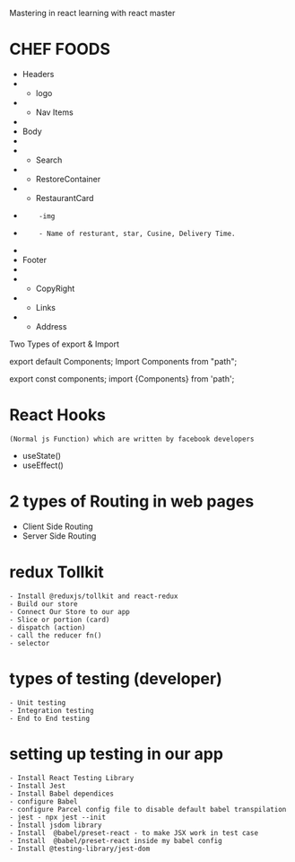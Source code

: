 Mastering in react learning with react master

# CHEF FOODS

- Headers
- - logo
- - Nav Items
-
- Body
-
- - Search
- - RestoreContainer
- - RestaurantCard
-         -img
-         - Name of resturant, star, Cusine, Delivery Time.
-
- Footer
-
- - CopyRight
- - Links
- - Address

Two Types of export & Import

export default Components;
Import Components from "path";

export const components;
import {Components} from 'path';

# React Hooks

    (Normal js Function) which are written by facebook developers

- useState()
- useEffect()

# 2 types of Routing in web pages

- Client Side Routing
- Server Side Routing

# redux Tollkit

    - Install @reduxjs/tollkit and react-redux
    - Build our store
    - Connect Our Store to our app
    - Slice or portion (card)
    - dispatch (action)
    - call the reducer fn()
    - selector

# types of testing (developer)

    - Unit testing
    - Integration testing
    - End to End testing

# setting up testing in our app

    - Install React Testing Library
    - Install Jest
    - Install Babel dependices
    - configure Babel
    - configure Parcel config file to disable default babel transpilation
    - jest - npx jest --init
    - Install jsdom library
    - Install  @babel/preset-react - to make JSX work in test case
    - Install  @babel/preset-react inside my babel config
    - Install @testing-library/jest-dom
